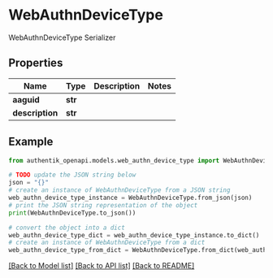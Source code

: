 # WebAuthnDeviceType

WebAuthnDeviceType Serializer

## Properties

Name | Type | Description | Notes
------------ | ------------- | ------------- | -------------
**aaguid** | **str** |  | 
**description** | **str** |  | 

## Example

```python
from authentik_openapi.models.web_authn_device_type import WebAuthnDeviceType

# TODO update the JSON string below
json = "{}"
# create an instance of WebAuthnDeviceType from a JSON string
web_authn_device_type_instance = WebAuthnDeviceType.from_json(json)
# print the JSON string representation of the object
print(WebAuthnDeviceType.to_json())

# convert the object into a dict
web_authn_device_type_dict = web_authn_device_type_instance.to_dict()
# create an instance of WebAuthnDeviceType from a dict
web_authn_device_type_from_dict = WebAuthnDeviceType.from_dict(web_authn_device_type_dict)
```
[[Back to Model list]](../README.md#documentation-for-models) [[Back to API list]](../README.md#documentation-for-api-endpoints) [[Back to README]](../README.md)



